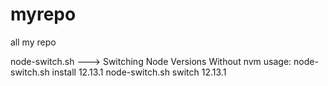 # myrepo
all my repo

node-switch.sh ---> Switching Node Versions Without nvm
usage:
node-switch.sh install 12.13.1
node-switch.sh switch 12.13.1 
